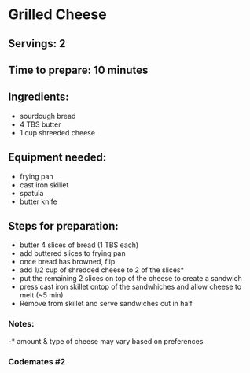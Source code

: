 # Grilled Cheese

## Servings: 2

## Time to prepare: 10 minutes

## Ingredients:
- sourdough bread
- 4 TBS butter
- 1 cup shreeded cheese 


## Equipment needed:
- frying pan
- cast iron skillet
- spatula
- butter knife


## Steps for preparation:
- butter 4 slices of bread (1 TBS each)  
- add buttered slices to frying pan
- once bread has browned, flip
- add 1/2 cup of shredded cheese to 2 of the slices*
- put the remaining 2 slices on top of the cheese to create a sandwich 
- press cast iron skillet ontop of the sandwhiches and allow cheese to melt (~5 min)
- Remove from skillet and serve sandwiches cut in half 


### Notes:
-* amount & type of cheese may vary based on preferences


### Codemates #2
